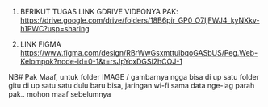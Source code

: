 1. BERIKUT TUGAS LINK GDRIVE VIDEONYA PAK:
https://drive.google.com/drive/folders/18B6pir_GP0_O7IjFWJ4_kyNXkv-h1PWC?usp=sharing

2. LINK FIGMA
https://www.figma.com/design/RBrWwGsxmttuibqoGASbUS/Peg.Web-Kelompok?node-id=0-1&t=rsJpYoxDGSi2hCOJ-1

NB#
Pak Maaf, untuk folder IMAGE / gambarnya ngga bisa di up satu folder gitu
di up satu satu dulu baru bisa, jaringan wi-fi sama data nge-lag parah pak.. mohon maaf sebelumnya
